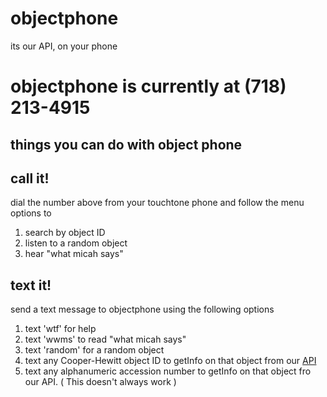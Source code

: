 objectphone
===========

its our API, on your phone

objectphone is currently at (718) 213-4915
===

things you can do with object phone
---

call it!
---

dial the number above from your touchtone phone and follow the menu options to

 1. search by object ID
 2. listen to a random object
 3. hear "what micah says"

text it!
---

send a text message to objectphone using the following options

 1. text 'wtf' for help
 2. text 'wwms' to read "what micah says"
 3. text 'random' for a random object
 4. text any Cooper-Hewitt object ID to getInfo on that object from our [API](http://collection.cooperhewitt.org/api)
 5. text any alphanumeric accession number to getInfo on that object fro our API. ( This doesn't always work )

